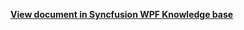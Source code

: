 **[View document in Syncfusion WPF Knowledge base](https://www.syncfusion.com/kb/12772/how-to-customize-the-visible-days-count-in-wpf-scheduler-day-view-calendar)**
